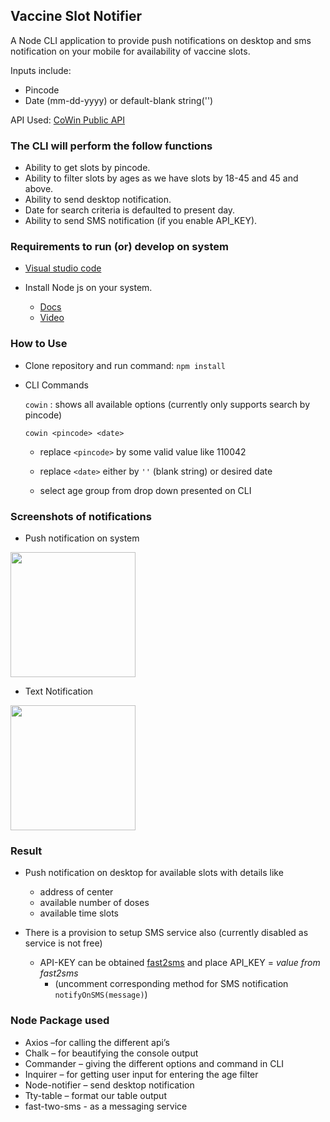 ## Vaccine Slot Notifier

A Node CLI application to provide push notifications on desktop and sms notification on your mobile for availability of vaccine slots.

Inputs include:

- Pincode
- Date (mm-dd-yyyy) or default-blank string('')

API Used: [CoWin Public API](https://apisetu.gov.in/public/marketplace/api/cowin#/Appointment%20Availability%20APIs/findByPin)

### The CLI will perform the follow functions

- Ability to get slots by pincode.
- Ability to filter slots by ages as we have slots by 18-45 and 45 and above.
- Ability to send desktop notification.
- Date for search criteria is defaulted to present day.
- Ability to send SMS notification (if you enable API_KEY).

### Requirements to run (or) develop on system

- [Visual studio code](https://code.visualstudio.com/download)

- Install Node js on your system.
  - [Docs](https://docs.npmjs.com/downloading-and-installing-node-js-and-npm)
  - [Video](https://www.youtube.com/watch?v=JINE4D0Syqw)

### How to Use

- Clone repository and run command: `npm install`
- CLI Commands

  `cowin` : shows all available options
  (currently only supports search by pincode)

  `cowin <pincode> <date>`

  - replace `<pincode>` by some valid value like 110042
  - replace `<date>` either by `''` (blank string) or desired date

  - select age group from drop down presented on CLI

### Screenshots of notifications
- Push notification on system 

<img src="https://user-images.githubusercontent.com/17775859/120505870-04c5da80-c3e3-11eb-82e0-32a4e686ca54.jpeg" width="200" height="200">

- Text Notification 

<img src="https://user-images.githubusercontent.com/17775859/120506591-b107c100-c3e3-11eb-8c39-2297b0df4c06.jpeg" width="200" height="200">


### Result

- Push notification on desktop for available slots with details like

  - address of center
  - available number of doses
  - available time slots

- There is a provision to setup SMS service also (currently disabled as service is not free)
  - API-KEY can be obtained [fast2sms](https://www.fast2sms.com/dashboard/dev-api) and place API_KEY = _value from fast2sms_
    - (uncomment corresponding method for SMS notification `notifyOnSMS(message)`)

### Node Package used

- Axios –for calling the different api’s
- Chalk – for beautifying the console output
- Commander – giving the different options and command in CLI
- Inquirer – for getting user input for entering the age filter
- Node-notifier – send desktop notification
- Tty-table – format our table output
- fast-two-sms - as a messaging service
